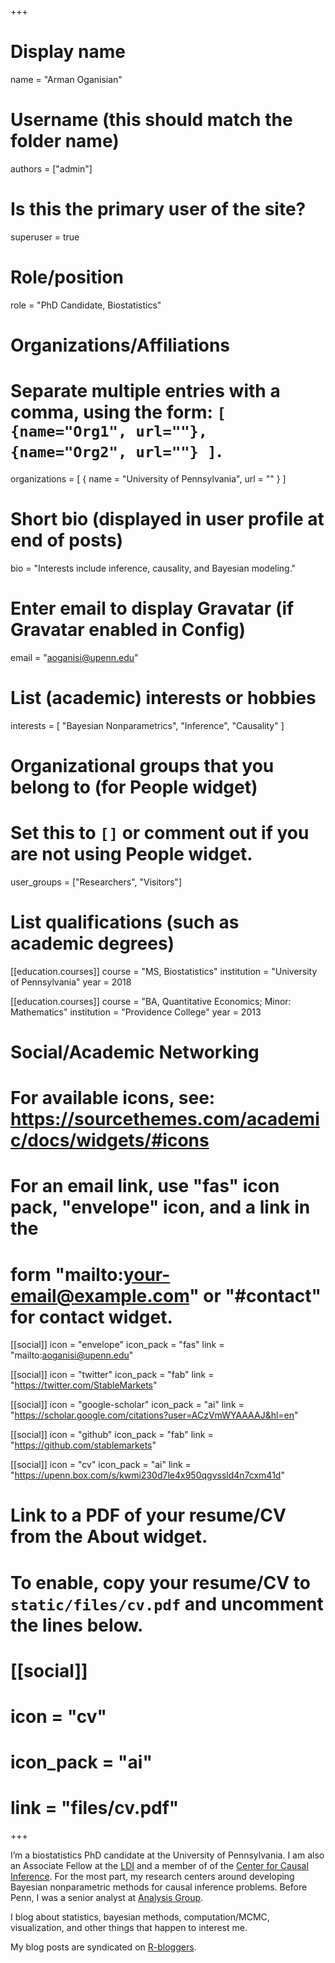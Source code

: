 +++
# Display name
name = "Arman Oganisian"

# Username (this should match the folder name)
authors = ["admin"]

# Is this the primary user of the site?
superuser = true

# Role/position
role = "PhD Candidate, Biostatistics"

# Organizations/Affiliations
#   Separate multiple entries with a comma, using the form: `[ {name="Org1", url=""}, {name="Org2", url=""} ]`.
organizations = [ { name = "University of Pennsylvania", url = "" } ]

# Short bio (displayed in user profile at end of posts)
bio = "Interests include inference, causality, and Bayesian modeling."

# Enter email to display Gravatar (if Gravatar enabled in Config)
email = "aoganisi@upenn.edu"

# List (academic) interests or hobbies
interests = [
  "Bayesian Nonparametrics",
  "Inference",
  "Causality"
]

# Organizational groups that you belong to (for People widget)
#   Set this to `[]` or comment out if you are not using People widget.
user_groups = ["Researchers", "Visitors"]

# List qualifications (such as academic degrees)
[[education.courses]]
  course = "MS, Biostatistics"
  institution = "University of Pennsylvania"
  year = 2018

[[education.courses]]
  course = "BA, Quantitative Economics; Minor: Mathematics"
  institution = "Providence College"
  year = 2013

# Social/Academic Networking
# For available icons, see: https://sourcethemes.com/academic/docs/widgets/#icons
#   For an email link, use "fas" icon pack, "envelope" icon, and a link in the
#   form "mailto:your-email@example.com" or "#contact" for contact widget.

[[social]]
  icon = "envelope"
  icon_pack = "fas"
  link = "mailto:aoganisi@upenn.edu"

[[social]]
  icon = "twitter"
  icon_pack = "fab"
  link = "https://twitter.com/StableMarkets"

[[social]]
  icon = "google-scholar"
  icon_pack = "ai"
  link = "https://scholar.google.com/citations?user=ACzVmWYAAAAJ&hl=en"

[[social]]
  icon = "github"
  icon_pack = "fab"
  link = "https://github.com/stablemarkets"

[[social]]
  icon = "cv"
  icon_pack = "ai"
  link = "https://upenn.box.com/s/kwmi230d7le4x950qgvssld4n7cxm41d"

# Link to a PDF of your resume/CV from the About widget.
# To enable, copy your resume/CV to `static/files/cv.pdf` and uncomment the lines below.
# [[social]]
#   icon = "cv"
#   icon_pack = "ai"
#   link = "files/cv.pdf"

+++

I’m a biostatistics PhD candidate at the University of Pennsylvania. I am also an Associate Fellow at the [LDI](https://ldi.upenn.edu/) and a member of of the [Center for Causal Inference](https://www.cceb.med.upenn.edu/cci). For the most part, my research centers around developing Bayesian nonparametric methods for causal inference problems. Before Penn, I was a senior analyst at [Analysis Group](https://www.analysisgroup.com/practices/epidemiology-and--biostatistics/).

I blog about statistics, bayesian methods, computation/MCMC, visualization, and other things that happen to interest me.

My blog posts are syndicated on [R-bloggers](https://www.r-bloggers.com/).
